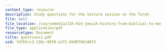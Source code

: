 ```yaml
---
content_type: resource
description: Study questions for the lecture session on the Torah.
file: null
file_location: /coursemedia/21h-914-jewish-history-from-biblical-to-modern-times-fall-2007/7dfb5cc3126c89f0e2f184d07663d6f3_questions1.pdf
file_type: application/pdf
resourcetype: Document
title: questions1.pdf
uid: 7dfb5cc3-126c-89f0-e2f1-84d07663d6f3
---
```

